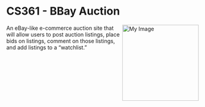 # CS361 - BBay Auction

<img align="right" src="https://user-images.githubusercontent.com/28117713/194800101-8d524efe-ed34-48f2-9a77-cb3b51c5bfd1.png" alt="My Image" width="200">

An eBay-like e-commerce auction site that will allow users to post auction listings, place bids on listings, comment on those listings, and add listings to a “watchlist.”
